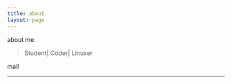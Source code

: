 ```yaml
---
title: about
layout: page
---
```


about me

> Student| Coder| Linuxer 



mail 
<blockquote><p>
 <script type="text/javascript">
var ascii = [119, 117, 106, 105, 97, 110, 116, 97, 111, 122, 104, 115, 104, 35, 103, 109, 97, 105, 108, 46, 99, 111, 109];
var email = "";
for (var i = 0; i < ascii.length; i++) {
	email += "&#" + ascii[i] + ";";
}
document.write(email);
</script>
</p></blockquote>



---

